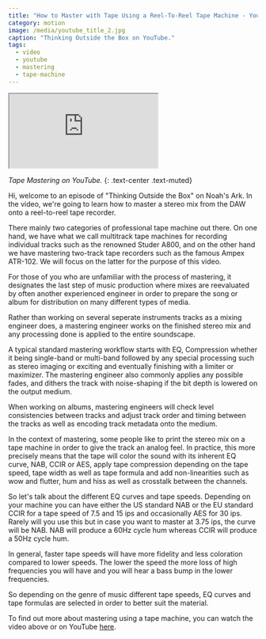 ```yaml
---
title: "How to Master with Tape Using a Reel-To-Reel Tape Machine - YouTube"
category: motion
image: /media/youtube_title_2.jpg
caption: "Thinking Outside the Box on YouTube."
tags:
  - video
  - youtube
  - mastering
  - tape-machine
---
```


<div class="embed-responsive embed-responsive-16by9">
	<iframe class="embed-responsive-item" src="https://www.youtube.com/embed/KLqyYr2QIBg" allowfullscreen></iframe>
</div>

_Tape Mastering on YouTube._
{: .text-center .text-muted}

Hi, welcome to an episode of "Thinking Outside the Box" on Noah's Ark. In the video, we're going to learn how to master a stereo mix from the DAW onto a reel-to-reel tape recorder.

There mainly two categories of professional tape machine out there. On one hand, we have what we call multitrack tape machines for recording individual tracks such as the renowned Studer A800, and on the other hand we have mastering two-track tape recorders such as the famous Ampex ATR-102. We will focus on the latter for the purpose of this video.

For those of you who are unfamiliar with the process of mastering, it designates the last step of music production where mixes are reevaluated by often another experienced engineer in order to prepare the song or album for distribution on many different types of media.

Rather than working on several seperate instruments tracks as a mixing engineer does, a mastering engineer works on the finished stereo mix and any processing done is applied to the entire soundscape.

A typical standard mastering workflow starts with EQ, Compression whether it being single-band or multi-band followed by any special processing such as stereo imaging or exciting and eventually finishing with a limiter or maximizer. The mastering engineer also commonly applies any possible fades, and dithers the track with noise-shaping if the bit depth is lowered on the output medium.

When working on albums, mastering engineers will check level consistencies between tracks and adjust track order and timing between the tracks as well as encoding track metadata onto the medium.

In the context of mastering, some people like to print the stereo mix on a tape machine in order to give the track an analog feel. In practice, this more precisely means that the tape will color the sound with its inherent EQ curve, NAB, CCIR or AES, apply tape compression depending on the tape speed, tape width as well as tape formula and add non-linearities such as wow and flutter, hum and hiss as well as crosstalk between the channels.

So let's talk about the different EQ curves and tape speeds. Depending on your machine you can have either the US standard NAB or the EU standard CCIR for a tape speed of 7.5 and 15 ips and occasionally AES for 30 ips. Rarely will you use this but in case you want to master at 3.75 ips, the curve will be NAB. NAB will produce a 60Hz cycle hum whereas CCIR will produce a 50Hz cycle hum.

In general, faster tape speeds will have more fidelity and less coloration compared to lower speeds. The lower the speed the more loss of high frequencies you will have and you will hear a bass bump in the lower frequencies.

So depending on the genre of music different tape speeds, EQ curves and tape formulas are selected in order to better suit the material.

To find out more about mastering using a tape machine, you can watch the video above or on YouTube [here](https://youtu.be/KLqyYr2QIBg).
